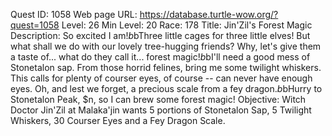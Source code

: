 Quest ID: 1058
Web page URL: https://database.turtle-wow.org/?quest=1058
Level: 26
Min Level: 20
Race: 178
Title: Jin'Zil's Forest Magic
Description: So excited I am!$b$bThree little cages for three little elves! But what shall we do with our lovely tree-hugging friends? Why, let's give them a taste of... what do they call it... forest magic!$b$bI'll need a good mess of Stonetalon sap. From those horrid felines, bring me some twilight whiskers. This calls for plenty of courser eyes, of course -- can never have enough eyes. Oh, and lest we forget, a precious scale from a fey dragon.$b$bHurry to Stonetalon Peak, $n, so I can brew some forest magic!
Objective: Witch Doctor Jin'Zil at Malaka'jin wants 5 portions of Stonetalon Sap, 5 Twilight Whiskers, 30 Courser Eyes and a Fey Dragon Scale.
